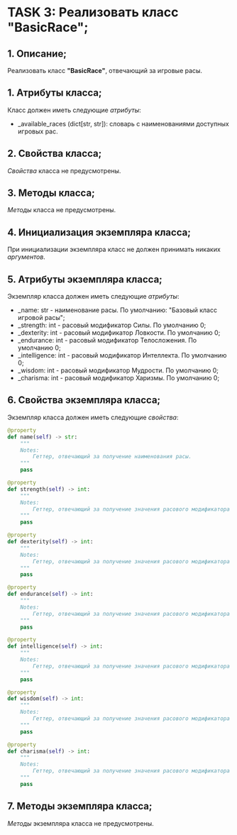 # TASK 3: Реализовать класс **"BasicRace"**;
## 1. Описание;
Реализовать класс **"BasicRace"**, отвечающий за игровые расы.

## 1. Атрибуты класса;
Класс должен иметь следующие *атрибуты*:
* _available_races (dict[str, str]): словарь с наименованиями доступных игровых рас.

## 2. Свойства класса;
*Свойства* класса не предусмотрены.

## 3. Методы класса;
*Методы* класса не предусмотрены.

## 4. Инициализация экземпляра класса;
При инициализации экземпляра класс не должен принимать никаких *аргументов*.

## 5. Атрибуты экземпляра класса;
Экземпляр класса должен иметь следующие *атрибуты*:
* _name: str - наименование расы. По умолчанию: "Базовый класс игровой расы";
* _strength: int - расовый модификатор Силы. По умолчанию 0;
* _dexterity: int - расовый модификатор Ловкости. По умолчанию 0;
* _endurance: int - расовый модификатор Телосложения. По умолчанию 0;
* _intelligence: int - расовый модификатор Интеллекта. По умолчанию 0;
* _wisdom: int - расовый модификатор Мудрости. По умолчанию 0;
* _charisma: int - расовый модификатор Харизмы. По умолчанию 0;

## 6. Свойства экземпляра класса;
Экземпляр класса должен иметь следующие *свойства*:
```python 3.13
@property
def name(self) -> str:
    """
    Notes:
        Геттер, отвечающий за получение наименования расы.
    """
    pass

@property
def strength(self) -> int:
    """
    Notes:
        Геттер, отвечающий за получение значения расового модификатора Силы.
    """
    pass

@property
def dexterity(self) -> int:
    """
    Notes:
        Геттер, отвечающий за получение значения расового модификатора Ловкости.
    """
    pass

@property
def endurance(self) -> int:
    """
    Notes:
        Геттер, отвечающий за получение значения расового модификатора Телосложения.
    """
    pass

@property
def intelligence(self) -> int:
    """
    Notes:
        Геттер, отвечающий за получение значения расового модификатора Интеллекта.
    """
    pass

@property
def wisdom(self) -> int:
    """
    Notes:
        Геттер, отвечающий за получение значения расового модификатора Мудрости.
    """
    pass

@property
def charisma(self) -> int:
    """
    Notes:
        Геттер, отвечающий за получение значения расового модификатора Харизмы.
    """
    pass
```

## 7. Методы экземпляра класса;
*Методы* экземпляра класса не предусмотрены.
